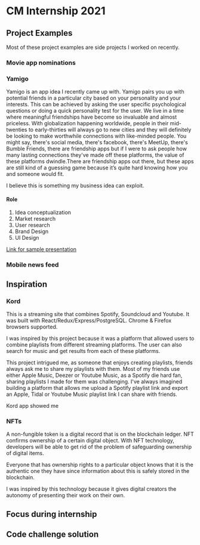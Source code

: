 # CM Internship 2021

## Project Examples 
Most of these project examples are side projects I worked on recently.
### Movie app nominations

### Yamigo 
Yamigo is an app idea I recently came up with.  Yamigo pairs you up with potential friends in a particular city based on your personality and your interests. This can be achieved by asking the user specific psychological questions or doing a quick personality test for the user. 
We live in a time where meaningful friendships have become  so invaluable and almost priceless. With globalization happening worldwide, people in their mid-twenties to early-thirties will always go to new cities and they will definitely be looking to make worthwhile connections with like-minded people. You might say, there's social media, there's facebook, there's MeetUp, there's Bumble Friends, there are friendship apps but if I were to ask people how many lasting connections they've made off these platforms, the value of these platforms dwindle.There are friendship apps out there, but these apps are still kind of a guessing game because it’s quite hard knowing how you and someone would fit.

I believe this is something my business idea can exploit.

#### Role 
1. Idea conceptualization
1. Market research
1. User research 
1. Brand Design
1. UI Design

[Link for sample presentation](https://www.canva.com/design/DAEFT4Agpt0/btATI2ZPvYXvy2-XVErxtQ/edit)
### Mobile news feed 

## Inspiration

### Kord
This is a streaming site that combines Spotify, Soundcloud and Youtube. It was built with React/Redux/Express/PostgreSQL. Chrome & Firefox browsers supported.

I was inspired  by this project because it was a platform that allowed users to combine playlists from different streaming platforms. The user can also search for music and get results from each of these platforms. 

This project intrigued me, as someone that enjoys creating playlists, friends always ask me to share my playlists with them. Most of my friends use either Apple Music, Deezer or Youtube Music, as a Spotify die hard fan, sharing playlists I made for them was challenging. I've always imagined building a platform that allows me upload a Spotify playlist link and export an Apple, Tidal or Youtube Music playlist link I can share with friends. 

Kord app showed me
### NFTs 
 A non-fungible token is a digital record that is on the blockchain ledger. NFT confirms ownership of a certain digital object. With NFT technology, developers will be able to get rid of the problem of safeguarding ownership of digital items. 

 Everyone that has ownership rights to a particular object knows that it is the authentic one they have since information about this is safely stored in the blockchain.

 I was inspired by this technology because it gives digital creators the autonomy of presenting their work on their own.

### 
## Focus during internship

## Code challenge solution
